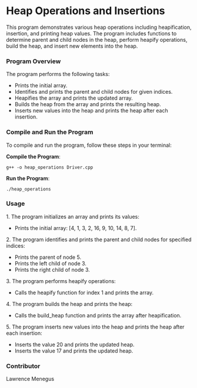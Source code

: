 # Heap Operations and Insertions

<p>This program demonstrates various heap operations including heapification, insertion, and printing heap values. The program includes functions to determine parent and child nodes in the heap, perform heapify operations, build the heap, and insert new elements into the heap.</p>

### Program Overview
<p>The program performs the following tasks:</p>
<ul>
    <li>Prints the initial array.</li>
    <li>Identifies and prints the parent and child nodes for given indices.</li>
    <li>Heapifies the array and prints the updated array.</li>
    <li>Builds the heap from the array and prints the resulting heap.</li>
    <li>Inserts new values into the heap and prints the heap after each insertion.</li>
</ul>

### Compile and Run the Program
<p>To compile and run the program, follow these steps in your terminal:</p>
<b>Compile the Program</b>:
<pre><code>g++ -o heap_operations Driver.cpp</code></pre>
<b>Run the Program</b>:

<pre><code>./heap_operations</code></pre>

### Usage
<p>1. The program initializes an array and prints its values:</p>
<ul>
    <li>Prints the initial array: [4, 1, 3, 2, 16, 9, 10, 14, 8, 7].</li>
</ul>
<p>2. The program identifies and prints the parent and child nodes for specified indices:</p>
<ul>
    <li>Prints the parent of node 5.</li>
    <li>Prints the left child of node 3.</li>
    <li>Prints the right child of node 3.</li>
</ul>
<p>3. The program performs heapify operations:</p>
<ul>
    <li>Calls the heapify function for index 1 and prints the array.</li>
</ul>
<p>4. The program builds the heap and prints the heap:</p>
<ul>
    <li>Calls the build_heap function and prints the array after heapification.</li>
</ul>
<p>5. The program inserts new values into the heap and prints the heap after each insertion:</p>
<ul>
    <li>Inserts the value 20 and prints the updated heap.</li>
    <li>Inserts the value 17 and prints the updated heap.</li>
</ul>

### Contributor 
<p>Lawrence Menegus </p>
